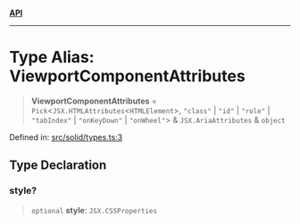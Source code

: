 [**API**](../../API.md)

***

# Type Alias: ViewportComponentAttributes

> **ViewportComponentAttributes** = `Pick`\<`JSX.HTMLAttributes`\<`HTMLElement`\>, `"class"` \| `"id"` \| `"role"` \| `"tabIndex"` \| `"onKeyDown"` \| `"onWheel"`\> & `JSX.AriaAttributes` & `object`

Defined in: [src/solid/types.ts:3](https://github.com/inokawa/virtua/blob/268af5948545eee27d897af009097898db266a80/src/solid/types.ts#L3)

## Type Declaration

### style?

> `optional` **style**: `JSX.CSSProperties`

